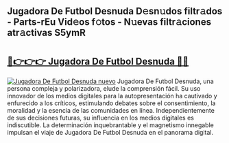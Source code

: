## Jugadora De Futbol Desnuda D𝚎sn𝚞dos filtr𝚊dos - Parts-rEu Vid𝚎os f𝚘tos - N𝚞evas filtr𝚊ciones atr𝚊ctivas S5ymR

# <h2><a href="http://mb54cb.tromn.icu/?c=Jugadora+De+Futbol+Desnuda">🔗👉👉👉 Jugadora De Futbol Desnuda 🔗🔗</a></h2>

[![Jugadora De Futbol Desnuda nuevo](https://i.imgur.com/pEAQMta.gif)](http://mb54cb.tromn.icu/?c=Jugadora+De+Futbol+Desnuda)
Jugadora De Futbol Desnuda, una persona compleja y polarizadora, elude la comprensión fácil. Su uso innovador de los medios digitales para la autopresentación ha cautivado y enfurecido a los críticos, estimulando debates sobre el consentimiento, la moralidad y la esencia de las comunidades en línea. Independientemente de sus decisiones futuras, su influencia en los medios digitales es indiscutible. La determinación inquebrantable y el magnetismo innegable impulsan el viaje de Jugadora De Futbol Desnuda en el panorama digital.

